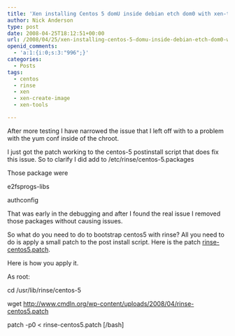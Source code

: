```yaml
---
title: 'Xen installing Centos 5 domU inside debian etch dom0 with xen-tools and rinse: the patch to fix it'
author: Nick Anderson
type: post
date: 2008-04-25T18:12:51+00:00
url: /2008/04/25/xen-installing-centos-5-domu-inside-debian-etch-dom0-with-xen-tools-and-rinse-the-patch-to-fix-it/
openid_comments:
  - 'a:1:{i:0;s:3:"996";}'
categories:
  - Posts
tags:
  - centos
  - rinse
  - xen
  - xen-create-image
  - xen-tools

---
```

After more testing I have narrowed the issue that I left off with to a problem with the yum conf inside of the chroot.<!--more-->


  
I just got the patch working to the centos-5 postinstall script that does fix this issue. So to clarify I did add to /etc/rinse/centos-5.packages
  
Those package were
  
e2fsprogs-libs
  
authconfig

That was early in the debugging and after I found the real issue I removed those packages without causing issues.
  
So what do you need to do to bootstrap centos5 with rinse? All you need to do is apply a small patch to the post install script. Here is the patch [rinse-centos5.patch][1].

Here is how you apply it.
  
As root:

cd /usr/lib/rinse/centos-5
  
wget http://www.cmdln.org/wp-content/uploads/2008/04/rinse-centos5.patch
  
patch -p0 < rinse-centos5.patch [/bash] <!--adsense-->

 [1]: http://www.cmdln.org/wp-content/uploads/2008/04/rinse-centos5.patch